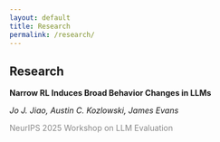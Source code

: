 ```yaml
---
layout: default
title: Research
permalink: /research/
---
```


<div class="container">
  <div class="right-column">
    <h2>Research</h2>
    <p><strong>Narrow RL Induces Broad Behavior Changes in LLMs</strong></p>
    <p><em><span class="author-underline">Jo J. Jiao</span>, Austin C. Kozlowski, James Evans</em></p>
    <p><span style="color: #888;">NeurIPS 2025 Workshop on LLM Evaluation</span></p>
  </div>
</div>
